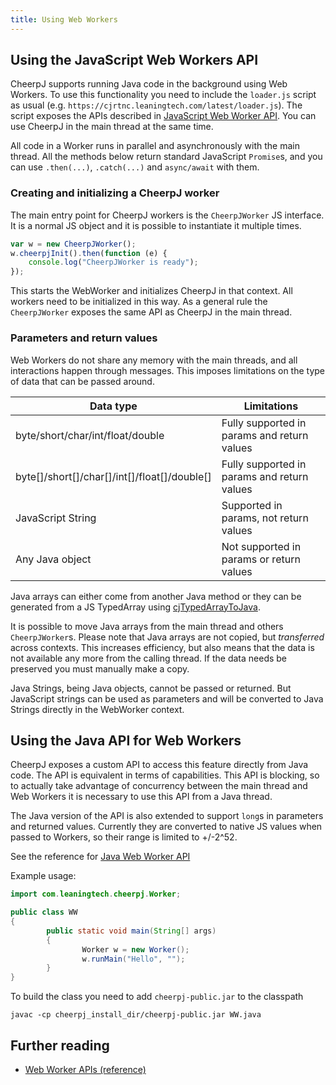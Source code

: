 ```yaml
---
title: Using Web Workers
---
```


## Using the JavaScript Web Workers API

CheerpJ supports running Java code in the background using Web Workers. To use this functionality you need to include the `loader.js` script as usual (e.g. `https://cjrtnc.leaningtech.com/latest/loader.js`). The script exposes the APIs described in [JavaScript Web Worker API](/cheerpj3/reference/WebWorker-API#javascript-web-worker-api). You can use CheerpJ in the main thread at the same time.

All code in a Worker runs in parallel and asynchronously with the main thread. All the methods below return standard JavaScript `Promise`s, and you can use `.then(...)`, `.catch(...)` and `async/await` with them.

### Creating and initializing a CheerpJ worker

The main entry point for CheerpJ workers is the `CheerpJWorker` JS interface. It is a normal JS object and it is possible to instantiate it multiple times.

```js
var w = new CheerpJWorker();
w.cheerpjInit().then(function (e) {
	console.log("CheerpJWorker is ready");
});
```

This starts the WebWorker and initializes CheerpJ in that context. All workers need to be initialized in this way. As a general rule the `CheerpJWorker` exposes the same API as CheerpJ in the main thread.

### Parameters and return values

Web Workers do not share any memory with the main threads, and all interactions happen through messages. This imposes limitations on the type of data that can be passed around.

| Data type                                    | Limitations                                 |
| -------------------------------------------- | ------------------------------------------- |
| byte/short/char/int/float/double             | Fully supported in params and return values |
| byte[]/short[]/char[]/int[]/float[]/double[] | Fully supported in params and return values |
| JavaScript String                            | Supported in params, not return values      |
| Any Java object                              | Not supported in params or return values    |

Java arrays can either come from another Java method or they can be generated from a JS TypedArray using [cjTypedArrayToJava](/cheerpj3/reference/Runtime-API#cjtypedarraytojava).

It is possible to move Java arrays from the main thread and others `CheerpJWorker`s. Please note that Java arrays are not copied, but _transferred_ across contexts. This increases efficiency, but also means that the data is not available any more from the calling thread. If the data needs be preserved you must manually make a copy.

Java Strings, being Java objects, cannot be passed or returned. But JavaScript strings can be used as parameters and will be converted to Java Strings directly in the WebWorker context.

## Using the Java API for Web Workers

CheerpJ exposes a custom API to access this feature directly from Java code. The API is equivalent in terms of capabilities. This API is blocking, so to actually take advantage of concurrency between the main thread and Web Workers it is necessary to use this API from a Java thread.

The Java version of the API is also extended to support `long`s in parameters and returned values. Currently they are converted to native JS values when passed to Workers, so their range is limited to +/-2^52.

See the reference for [Java Web Worker API](/cheerpj3/reference/WebWorker-API#java-web-worker-api)

Example usage:

```java title="WW.java"
import com.leaningtech.cheerpj.Worker;

public class WW
{
        public static void main(String[] args)
        {
                Worker w = new Worker();
                w.runMain("Hello", "");
        }
}
```

To build the class you need to add `cheerpj-public.jar` to the classpath

```shell
javac -cp cheerpj_install_dir/cheerpj-public.jar WW.java
```

## Further reading

- [Web Worker APIs (reference)](/cheerpj3/reference/WebWorker-API)
